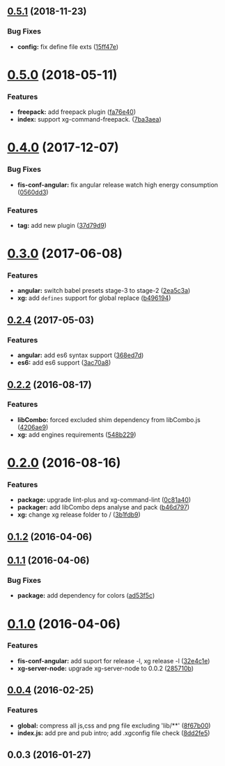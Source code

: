 <a name="0.5.1"></a>
## [0.5.1](https://github.com/xgfe/xg/compare/v0.5.0...v0.5.1) (2018-11-23)


### Bug Fixes

* **config:** fix define file exts ([15ff47e](https://github.com/xgfe/xg/commit/15ff47e))



<a name="0.5.0"></a>
# [0.5.0](https://github.com/xgfe/xg/compare/v0.4.0...v0.5.0) (2018-05-11)


### Features

* **freepack:** add freepack plugin ([fa76e40](https://github.com/xgfe/xg/commit/fa76e40))
* **index:** support xg-command-freepack. ([7ba3aea](https://github.com/xgfe/xg/commit/7ba3aea))



<a name="0.4.0"></a>
# [0.4.0](https://github.com/xgfe/xg/compare/v0.3.0...v0.4.0) (2017-12-07)


### Bug Fixes

* **fis-conf-angular:** fix angular release watch high energy consumption ([0560dd3](https://github.com/xgfe/xg/commit/0560dd3))


### Features

* **tag:** add new plugin ([37d79d9](https://github.com/xgfe/xg/commit/37d79d9))



<a name="0.3.0"></a>
# [0.3.0](https://github.com/xgfe/xg/compare/v0.2.4...v0.3.0) (2017-06-08)


### Features

* **angular:** switch babel presets stage-3 to stage-2 ([2ea5c3a](https://github.com/xgfe/xg/commit/2ea5c3a))
* **xg:** add `defines` support for global replace ([b496194](https://github.com/xgfe/xg/commit/b496194))



<a name="0.2.4"></a>
## [0.2.4](https://github.com/xgfe/xg/compare/v0.2.2...v0.2.4) (2017-05-03)


### Features

* **angular:** add es6 syntax support ([368ed7d](https://github.com/xgfe/xg/commit/368ed7d))
* **es6:** add es6 support ([3ac70a8](https://github.com/xgfe/xg/commit/3ac70a8))



<a name="0.2.2"></a>
## [0.2.2](https://github.com/xgfe/xg/compare/v0.2.0...v0.2.2) (2016-08-17)


### Features

* **libCombo:** forced excluded shim dependency from libCombo.js ([4206ae9](https://github.com/xgfe/xg/commit/4206ae9))
* **xg:** add engines requirements ([548b229](https://github.com/xgfe/xg/commit/548b229))



<a name="0.2.0"></a>
# [0.2.0](https://github.com/xgfe/xg/compare/v0.1.2...v0.2.0) (2016-08-16)


### Features

* **package:** upgrade lint-plus and xg-command-lint ([0c81a40](https://github.com/xgfe/xg/commit/0c81a40))
* **packager:** add libCombo deps analyse and pack ([b46d797](https://github.com/xgfe/xg/commit/b46d797))
* **xg:** change xg release folder to / ([3b1fdb9](https://github.com/xgfe/xg/commit/3b1fdb9))



<a name="0.1.2"></a>
## [0.1.2](https://github.com/xgfe/xg/compare/v0.1.1...v0.1.2) (2016-04-06)



<a name="0.1.1"></a>
## [0.1.1](https://github.com/xgfe/xg/compare/v0.1.0...v0.1.1) (2016-04-06)


### Bug Fixes

* **package:** add dependency for colors ([ad53f5c](https://github.com/xgfe/xg/commit/ad53f5c))



<a name="0.1.0"></a>
# [0.1.0](https://github.com/xgfe/xg/compare/v0.0.4...v0.1.0) (2016-04-06)


### Features

* **fis-conf-angular:** add suport for release -l, xg release -l ([32e4c1e](https://github.com/xgfe/xg/commit/32e4c1e))
* **xg-server-node:** upgrade xg-server-node to 0.0.2 ([285710b](https://github.com/xgfe/xg/commit/285710b))



<a name="0.0.4"></a>
## [0.0.4](https://github.com/xgfe/xg/compare/v0.0.3...v0.0.4) (2016-02-25)


### Features

* **global:** compress all js,css and png file excluding 'lib/**' ([8f67b00](https://github.com/xgfe/xg/commit/8f67b00))
* **index.js:** add pre and pub intro; add .xgconfig file check ([8dd2fe5](https://github.com/xgfe/xg/commit/8dd2fe5))



<a name="0.0.3"></a>
## 0.0.3 (2016-01-27)



